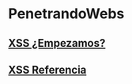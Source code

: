 # PenetrandoWebs

## [XSS ¿Empezamos?](https://github.com/IES-Rafael-Alberti/PenetrandoWeb/blob/main/xss/Empecemos%20con%20las%20pruebas%20XSS.md)

## [XSS Referencia](https://github.com/IES-Rafael-Alberti/PenetrandoWeb/blob/main/xss/xss.md)

